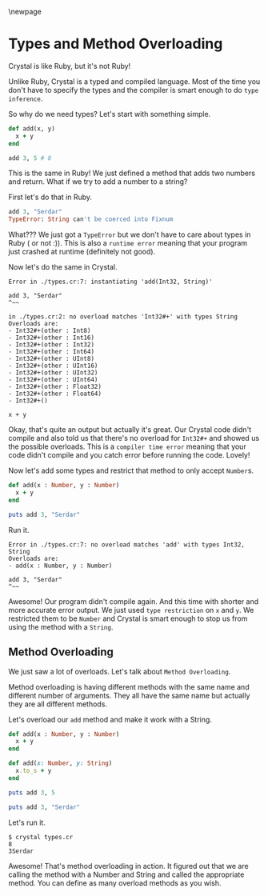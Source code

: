 \newpage

# Types and Method Overloading

Crystal is like Ruby, but it's not Ruby!

Unlike Ruby, Crystal is a typed and compiled language. Most of the time you don't have to specify
the types and the compiler is smart enough to do `type inference`.

So why do we need types? Let's start with something simple.

```ruby
def add(x, y)
  x + y
end

add 3, 5 # 8
```

This is the same in Ruby! We just defined a method that adds two numbers and return.
What if we try to add a number to a string?

First let's do that in Ruby.

```ruby
add 3, "Serdar"
TypeError: String can't be coerced into Fixnum
```

What??? We just got a `TypeError` but we don't have to care about types in Ruby ( or not :)).
This is also a `runtime error` meaning that your program just crashed at runtime (definitely not good).

Now let's do the same in Crystal.

    Error in ./types.cr:7: instantiating 'add(Int32, String)'

    add 3, "Serdar"
    ^~~

    in ./types.cr:2: no overload matches 'Int32#+' with types String
    Overloads are:
    - Int32#+(other : Int8)
    - Int32#+(other : Int16)
    - Int32#+(other : Int32)
    - Int32#+(other : Int64)
    - Int32#+(other : UInt8)
    - Int32#+(other : UInt16)
    - Int32#+(other : UInt32)
    - Int32#+(other : UInt64)
    - Int32#+(other : Float32)
    - Int32#+(other : Float64)
    - Int32#+()

    x + y

Okay, that's quite an output but actually it's great. Our Crystal code didn't compile and also told us that there's no
overload for `Int32#+` and showed us the possible overloads. This is a `compiler time error` meaning that your code didn't compile
and you catch error before running the code. Lovely!

Now let's add some types and restrict that method to only accept `Number`s.

```ruby
def add(x : Number, y : Number)
  x + y
end

puts add 3, "Serdar"
```

Run it.

    Error in ./types.cr:7: no overload matches 'add' with types Int32, String
    Overloads are:
    - add(x : Number, y : Number)

    add 3, "Serdar"
    ^~~

Awesome! Our program didn't compile again. And this time with shorter and more accurate error output.
We just used `type restriction` on `x` and `y`. We restricted them to be `Number` and Crystal is smart
enough to stop us from using the method with a `String`.

Method Overloading
------------------

We just saw a lot of overloads. Let's talk about `Method Overloading`.

Method overloading is having different methods with the same name and different number of arguments. They all have the same name but actually they are all different methods.

Let's overload our `add` method and make it work with a String.


```ruby
def add(x : Number, y : Number)
  x + y
end

def add(x: Number, y: String)
  x.to_s + y
end

puts add 3, 5

puts add 3, "Serdar"
```

Let's run it.

    $ crystal types.cr
    8
    3Serdar

Awesome! That's method overloading in action. It figured out that we are calling the method with a Number and String and called the appropriate method.
You can define as many overload methods as you wish.
